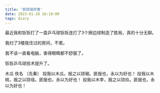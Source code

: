 ```yaml
---
title: '铄铄很厉害'
date: 2023-01-28 16:10:00
tags: diary
---
```

最近我和铄铄打了一盘乒乓球铄铄连打了3个擦边球制造了胜局，真的十分无聊。

我扫了3楼我住过的房间，不累。

我不该一直看电脑，害得眼睛都不舒服了。

铄铄乒乓球技术提升了。

木瓜
佚名 〔先秦〕
投我以木瓜，报之以琼琚。匪报也，永以为好也！
投我以木桃，报之以琼瑶。匪报也，永以为好也！
投我以木李，报之以琼玖。匪报也，永以为好也！
